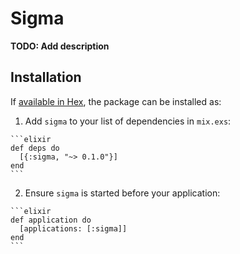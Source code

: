 # Sigma

**TODO: Add description**

## Installation

If [available in Hex](https://hex.pm/docs/publish), the package can be installed as:

  1. Add `sigma` to your list of dependencies in `mix.exs`:

    ```elixir
    def deps do
      [{:sigma, "~> 0.1.0"}]
    end
    ```

  2. Ensure `sigma` is started before your application:

    ```elixir
    def application do
      [applications: [:sigma]]
    end
    ```


